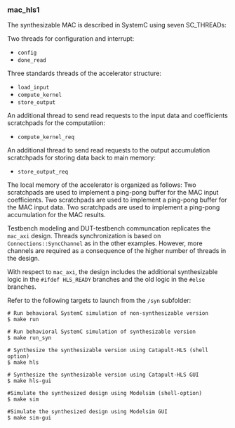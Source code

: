 
###  mac_hls1 ###

The synthesizable MAC is described in SystemC using seven SC_THREADs:

Two threads for configuration and interrupt:
- `config`
- `done_read`

Three standards threads of the accelerator structure:
- `load_input`
- `compute_kernel`
- `store_output`

An additional thread to send read requests to the input data and coefficients scratchpads for the computatiion:
- `compute_kernel_req`

An additional thread to send read requests to the output accumulation scratchpads for storing data back to main memory:
- `store_output_req`

The local memory of the accelerator is organized as follows:
Two scratchpads are used to implement a ping-pong buffer for the MAC input coefficients.
Two scratchpads are used to implement a ping-pong buffer for the MAC input data.
Two scratchpads are used to implement a ping-pong  accumulation for the MAC results.

Testbench modeling and DUT-testbench communcation replicates the `mac_axi` design. Threads synchronization is based on `Connections::SyncChannel` as in the other examples. However, more channels are required as a consequence of the higher number of threads in the design.

With respect to `mac_axi`, the design includes the additional synthesizable logic in the `#ifdef HLS_READY` branches and the old logic in the `#else` branches.

Refer to the following targets to launch from the `/syn` subfolder:

```
# Run behavioral SystemC simulation of non-synthesizable version
$ make run

# Run behavioral SystemC simulation of synthesizable version
$ make run_syn

# Synthesize the synthesizable version using Catapult-HLS (shell option)
$ make hls

# Synthesize the synthesizable version using Catapult-HLS GUI
$ make hls-gui

#Simulate the synthesized design using Modelsim (shell-option)
$ make sim

#Simulate the synthesized design using Modelsim GUI
$ make sim-gui

```
